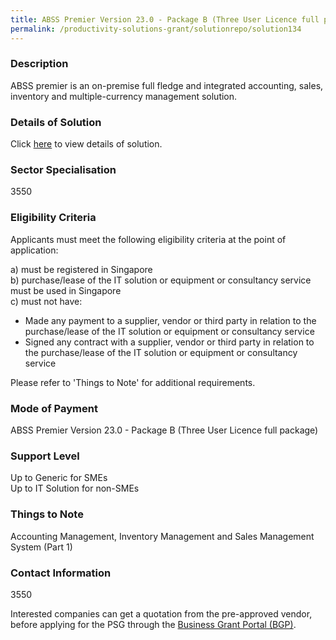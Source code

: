 ```yaml
---
title: ABSS Premier Version 23.0 - Package B (Three User Licence full package)
permalink: /productivity-solutions-grant/solutionrepo/solution134
---
```


### Description

ABSS premier is an on-premise full fledge and integrated accounting, sales, inventory and multiple-currency management solution.

### Details of Solution

Click <a href='Andre Corporate Pte Ltd' target='_blank' rel='noopener'>here</a> to view details of solution.

### Sector Specialisation

 3550 

### Eligibility Criteria

Applicants must meet the following eligibility criteria at the point of application:

a) must be registered in Singapore <br>
b) purchase/lease of the IT solution or equipment or consultancy service must be used in Singapore <br>
c) must not have:
- Made any payment to a supplier, vendor or third party in relation to the purchase/lease of the IT solution or equipment or consultancy service
- Signed any contract with a supplier, vendor or third party in relation to the purchase/lease of the IT solution or equipment or consultancy service

Please refer to 'Things to Note' for additional requirements.

### Mode of Payment
ABSS Premier Version 23.0 - Package B (Three User Licence full package)

### Support Level
Up to Generic for SMEs <br>
Up to IT Solution for non-SMEs

### Things to Note
Accounting Management, Inventory Management and Sales Management System (Part 1)

### Contact Information
3550

Interested companies can get a quotation from the pre-approved vendor, before applying for the PSG through the <a target='_blank' rel='noopener' href='https://www.businessgrants.gov.sg/'>Business Grant Portal (BGP)</a>.
